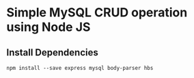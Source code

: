 # Simple MySQL CRUD operation using Node JS

## Install Dependencies
```
npm install --save express mysql body-parser hbs
```